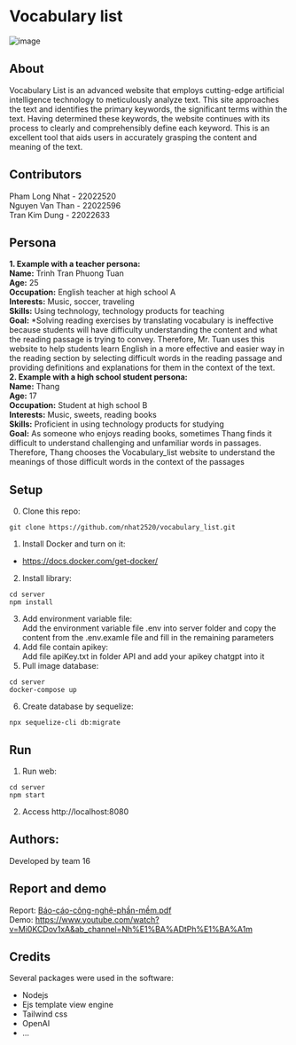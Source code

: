 # Vocabulary list
![image](https://github.com/nhat2520/vocabulary_list/assets/120033344/b01999ae-4a03-4d95-9348-46d4a4c16838)


## About
Vocabulary List is an advanced website that employs cutting-edge artificial intelligence technology to meticulously analyze text. This site approaches the text and identifies the primary keywords, the significant terms within the text. Having determined these keywords, the website continues with its process to clearly and comprehensibly define each keyword. This is an excellent tool that aids users in accurately grasping the content and meaning of the text.
## Contributors
 Pham Long Nhat  - 22022520 <br>
 Nguyen Van Than - 22022596 <br>
 Tran Kim Dung   - 22022633
## Persona
**1. Example with a teacher persona:** <br>
   **Name:** Trinh Tran Phuong Tuan <br>
   **Age:** 25 <br>
**Occupation:** English teacher at high school A <br>
**Interests:** Music, soccer, traveling <br>
**Skills:** Using technology, technology products for teaching<br>
**Goal:** *Solving reading exercises by translating vocabulary is ineffective because students will have difficulty understanding the content and what the reading passage is trying to convey. Therefore, Mr. Tuan uses this website to help students learn English in a more effective and easier way in the reading section by selecting difficult words in the reading passage and providing definitions and explanations for them in the context of the text.<br>
**2. Example with a high school student persona:** <br>
**Name:** Thang<br>
**Age:** 17<br>
**Occupation:** Student at high school B <br>
**Interests:** Music, sweets, reading books <br>
**Skills:** Proficient in using technology products for studying <br>
**Goal:** As someone who enjoys reading books, sometimes Thang finds it difficult to understand challenging and unfamiliar words in passages. Therefore, Thang chooses the Vocabulary_list website to understand the meanings of those difficult words in the context of the passages<br>
## Setup
0. Clone this repo:
```
git clone https://github.com/nhat2520/vocabulary_list.git
```
1. Install Docker and turn on it: <br>
+ https://docs.docker.com/get-docker/
2. Install library: <br>
```
cd server
npm install 
```
3. Add environment variable file: <br>
Add the environment variable file .env into server folder and copy the content from the .env.examle file and fill in the remaining parameters<br>
4. Add file contain apikey: <br>
Add file apiKey.txt in folder API and add your apikey chatgpt into it <br>
5. Pull image database:<br>
```
cd server
docker-compose up
```
6. Create database by sequelize:
```
npx sequelize-cli db:migrate
```
## Run
1. Run web:
```
cd server
npm start
```
2. Access http://localhost:8080
## Authors:
Developed by team 16 
## Report and demo
Report: [Báo-cáo-công-nghệ-phần-mềm.pdf](https://github.com/nhat2520/vocabulary_list/files/15367286/Bao-cao-cong-ngh.-ph.n-m.m.pdf)  <br>
Demo: https://www.youtube.com/watch?v=Mi0KCDov1xA&ab_channel=Nh%E1%BA%ADtPh%E1%BA%A1m

## Credits
Several packages were used in the software:
+ Nodejs
+ Ejs template view engine
+ Tailwind css
+ OpenAI
+ ...

